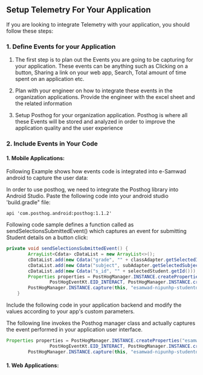 ## Setup Telemetry For Your Application

If you are looking to integrate Telemetry with your application, you should follow these steps:

### 1. Define Events for your Application

1. The first step is to plan out the Events you are going to be capturing for your application. These events can be anything such as Clicking on a button, Sharing a link on your web app, Search, Total amount of time spent on an application etc.

2. Plan with your engineer on how to integrate these events in the organization applications. Provide the engineer with the excel sheet and the related information

3. Setup Posthog for your organization application. Posthog is where all these Events will be stored and analyzed in order to improve the application quality and the user experience

### 2. Include Events in Your Code

#### 1. Mobile Applications:

Following Example shows how events code is integrated into e-Samwad android to capture the user data:

In order to use posthog, we need to integrate the Posthog library into Android Studio. Paste the following code into your android studio 'build.gradle" file:

```
api 'com.posthog.android:posthog:1.1.2'
```

Following code sample defines a function called as sendSelectionsSubmittedEvent() which captures an event for submitting Student details on a button click:

```java
private void sendSelectionsSubmittedEvent() {
        ArrayList<Cdata> cDataList = new ArrayList<>();
        cDataList.add(new Cdata("grade", "" + classAdapter.getSelectedItem().getValue()));
        cDataList.add(new Cdata("subject", subAdapter.getSelectedSubject().getTag()));
        cDataList.add(new Cdata("s_id", "" + selectedStudent.getId()));
        Properties properties = PostHogManager.INSTANCE.createProperties("esamwadapp-nipunhp-selectdetails", PostHogEventKt.EVENT_TYPE_USER_ACTION,
                PostHogEventKt.EID_INTERACT, PostHogManager.INSTANCE.createContext("com.himachal.esamwad", "esamwadapp-nipun-practice", cDataList), new Edata("esamwadapp-nipunhp-selectdetails", "click"), new Object.Builder().type("ui-element").id("nipunhp-submitdetails-next-button").build());
        PostHogManager.INSTANCE.capture(this, "esamwad-nipunhp-studentdetailssubmit-click", properties);
    }
```

Include the following code in your application backend and modify the values according to your app's custom parameters. 

The following line invokes the Posthog manager class and actually captures the event performed in your application user interface.

```java
Properties properties = PostHogManager.INSTANCE.createProperties("esamwadapp-nipunhp-selectdetails", PostHogEventKt.EVENT_TYPE_USER_ACTION,
                PostHogEventKt.EID_INTERACT, PostHogManager.INSTANCE.createContext("com.himachal.esamwad", "esamwadapp-nipun-practice", cDataList), new Edata("esamwadapp-nipunhp-selectdetails", "click"), new Object.Builder().type("ui-element").id("nipunhp-submitdetails-next-button").build());
        PostHogManager.INSTANCE.capture(this, "esamwad-nipunhp-studentdetailssubmit-click", properties);
```

#### 1. Web Applications:


